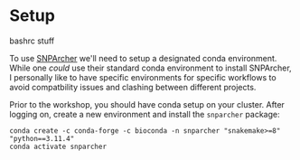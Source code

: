 # Setup
bashrc stuff


To use [SNPArcher](https://snparcher.readthedocs.io/en/latest/) we'll need to setup a designated conda environment. While one *could* use their standard conda environment to install SNPArcher, I personally like to have specific environments for specific workflows to avoid compatbility issues and clashing between different projects.

Prior to the workshop, you should have conda setup on your cluster. After logging on, create a new environment and install the `snparcher` package:
```
conda create -c conda-forge -c bioconda -n snparcher "snakemake>=8" "python==3.11.4"
conda activate snparcher
```

